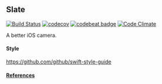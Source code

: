 ## Slate
[![Build Status](https://travis-ci.org/JohnCoates/Slate.svg?branch=master)](https://travis-ci.org/JohnCoates/Slate)
[![codecov](https://codecov.io/gh/JohnCoates/Slate/branch/master/graph/badge.svg)](https://codecov.io/gh/JohnCoates/Slate)
[![codebeat badge](https://codebeat.co/badges/d1d11feb-a20e-4e2a-87d0-c3f18c749cef)](https://codebeat.co/projects/github-com-johncoates-slate)
[![Code Climate](https://codeclimate.com/github/JohnCoates/Slate/badges/gpa.svg)](https://codeclimate.com/github/JohnCoates/Slate)

A better iOS camera.

#### Style
https://github.com/github/swift-style-guide


#### [References](./Documentation/References.md)
